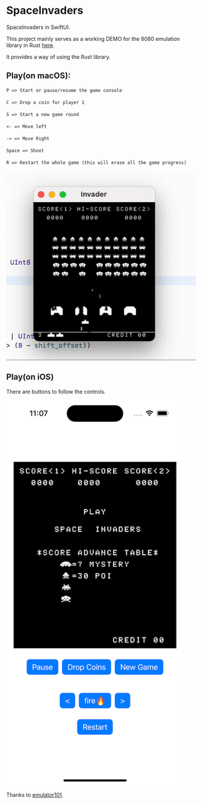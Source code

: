 # SpaceInvaders
SpaceInvaders in SwiftUI.

This project mainly serves as a working DEMO for the 8080 emulation library in Rust [here](https://github.com/k0Iry/8080-Emulator-in-Rust).

It provides a way of using the Rust library.

## Play(on macOS):

```
P => Start or pause/resume the game console

C => Drop a coin for player 1

S => Start a new game round

<- => Move left

-> => Move Right

Space => Shoot

R => Restart the whole game (this will erase all the game progress)
```

![invaders](./screenshots/invaders.gif)


## Play(on iOS)

There are buttons to follow the controls.

![screenshot-ios](./screenshots/screenshot-ios.png)

Thanks to [emulator101](http://www.emulator101.com).
